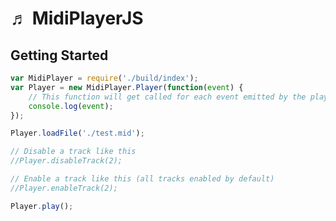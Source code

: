 &#9836; MidiPlayerJS
===============
Getting Started
------------
```javascript
var MidiPlayer = require('./build/index');
var Player = new MidiPlayer.Player(function(event) {
	// This function will get called for each event emitted by the player.
	console.log(event);
});

Player.loadFile('./test.mid');

// Disable a track like this
//Player.disableTrack(2);

// Enable a track like this (all tracks enabled by default)
//Player.enableTrack(2);

Player.play();
```